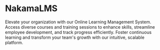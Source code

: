 # NakamaLMS
Elevate your organization with our Online Learning Management System. Access diverse courses and training sessions to enhance skills, streamline employee development, and track progress efficiently. Foster continuous learning and transform your team's growth with our intuitive, scalable platform.
